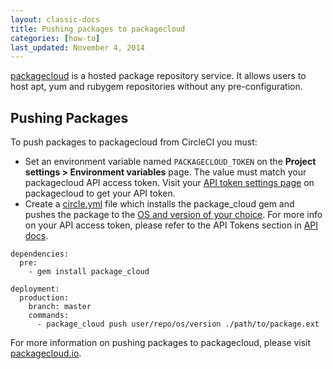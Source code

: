 ```yaml
---
layout: classic-docs
title: Pushing packages to packagecloud
categories: [how-to]
last_updated: November 4, 2014
---
```


[packagecloud](https://packagecloud.io) is a hosted package repository service. It allows users to host apt, yum and rubygem repositories without any pre-configuration.

## Pushing Packages

To push packages to packagecloud from CircleCI you must:

  - Set an environment variable named `PACKAGECLOUD_TOKEN` on the **Project settings > Environment variables** page.  The value must match your packagecloud API access token. Visit your [API token settings page](https://packagecloud.io/api_token) on packagecloud to get your API token.
  - Create a [circle.yml](/docs/configuration) file which installs the package_cloud gem and pushes the package to the [OS and version of your choice](https://packagecloud.io/docs#os_distro_version).
For more info on your API access token, please refer to the API Tokens section in [API docs](https://packagecloud.io/docs/api#api_tokens).

```
dependencies:
  pre:
    - gem install package_cloud

deployment:
  production:
    branch: master
    commands:
      - package_cloud push user/repo/os/version ./path/to/package.ext
```

For more information on pushing packages to packagecloud, please visit [packagecloud.io](https://packagecloud.io).

